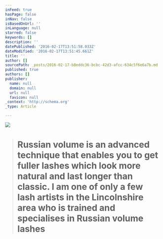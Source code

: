 ```yaml
---
inFeed: true
hasPage: false
inNav: false
isBasedOnUrl: ''
inLanguage: null
starred: false
keywords: []
description: ''
datePublished: '2016-02-17T13:51:58.033Z'
dateModified: '2016-02-17T13:51:45.661Z'
title: ''
author: []
sourcePath: _posts/2016-02-17-b8eddc36-bcbc-42d3-afcc-634c5f6e6a7b.md
published: true
authors: []
publisher:
  name: null
  domain: null
  url: null
  favicon: null
_context: 'http://schema.org'
_type: Article

---
```

![](https://s3-us-west-2.amazonaws.com/the-grid-img/p/555254d1cd1eb6ab4789fc4c6cd3a322d4641c6f.jpg)

> # Russian volume is an advanced technique that enables you to get fuller lashes which look more natural and last longer than classic. I am one of only a few lash artists in the Lincolnshire area who is trained and specialises in Russian volume lashes